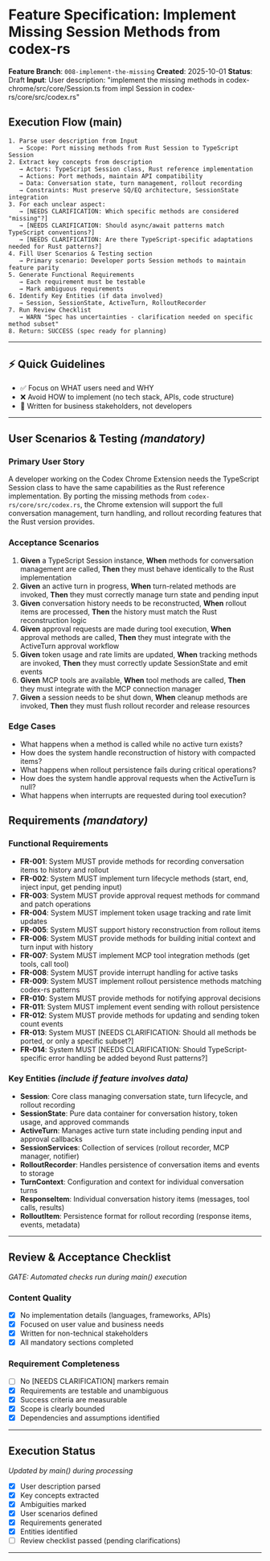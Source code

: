 # Feature Specification: Implement Missing Session Methods from codex-rs

**Feature Branch**: `008-implement-the-missing`
**Created**: 2025-10-01
**Status**: Draft
**Input**: User description: "implement the missing methods in codex-chrome/src/core/Session.ts from impl Session in codex-rs/core/src/codex.rs"

## Execution Flow (main)
```
1. Parse user description from Input
   → Scope: Port missing methods from Rust Session to TypeScript Session
2. Extract key concepts from description
   → Actors: TypeScript Session class, Rust reference implementation
   → Actions: Port methods, maintain API compatibility
   → Data: Conversation state, turn management, rollout recording
   → Constraints: Must preserve SQ/EQ architecture, SessionState integration
3. For each unclear aspect:
   → [NEEDS CLARIFICATION: Which specific methods are considered "missing"?]
   → [NEEDS CLARIFICATION: Should async/await patterns match TypeScript conventions?]
   → [NEEDS CLARIFICATION: Are there TypeScript-specific adaptations needed for Rust patterns?]
4. Fill User Scenarios & Testing section
   → Primary scenario: Developer ports Session methods to maintain feature parity
5. Generate Functional Requirements
   → Each requirement must be testable
   → Mark ambiguous requirements
6. Identify Key Entities (if data involved)
   → Session, SessionState, ActiveTurn, RolloutRecorder
7. Run Review Checklist
   → WARN "Spec has uncertainties - clarification needed on specific method subset"
8. Return: SUCCESS (spec ready for planning)
```

---

## ⚡ Quick Guidelines
- ✅ Focus on WHAT users need and WHY
- ❌ Avoid HOW to implement (no tech stack, APIs, code structure)
- 👥 Written for business stakeholders, not developers

---

## User Scenarios & Testing *(mandatory)*

### Primary User Story
A developer working on the Codex Chrome Extension needs the TypeScript Session class to have the same capabilities as the Rust reference implementation. By porting the missing methods from `codex-rs/core/src/codex.rs`, the Chrome extension will support the full conversation management, turn handling, and rollout recording features that the Rust version provides.

### Acceptance Scenarios
1. **Given** a TypeScript Session instance, **When** methods for conversation management are called, **Then** they must behave identically to the Rust implementation
2. **Given** an active turn in progress, **When** turn-related methods are invoked, **Then** they must correctly manage turn state and pending input
3. **Given** conversation history needs to be reconstructed, **When** rollout items are processed, **Then** the history must match the Rust reconstruction logic
4. **Given** approval requests are made during tool execution, **When** approval methods are called, **Then** they must integrate with the ActiveTurn approval workflow
5. **Given** token usage and rate limits are updated, **When** tracking methods are invoked, **Then** they must correctly update SessionState and emit events
6. **Given** MCP tools are available, **When** tool methods are called, **Then** they must integrate with the MCP connection manager
7. **Given** a session needs to be shut down, **When** cleanup methods are invoked, **Then** they must flush rollout recorder and release resources

### Edge Cases
- What happens when a method is called while no active turn exists?
- How does the system handle reconstruction of history with compacted items?
- What happens when rollout persistence fails during critical operations?
- How does the system handle approval requests when the ActiveTurn is null?
- What happens when interrupts are requested during tool execution?

## Requirements *(mandatory)*

### Functional Requirements
- **FR-001**: System MUST provide methods for recording conversation items to history and rollout
- **FR-002**: System MUST implement turn lifecycle methods (start, end, inject input, get pending input)
- **FR-003**: System MUST provide approval request methods for command and patch operations
- **FR-004**: System MUST implement token usage tracking and rate limit updates
- **FR-005**: System MUST support history reconstruction from rollout items
- **FR-006**: System MUST provide methods for building initial context and turn input with history
- **FR-007**: System MUST implement MCP tool integration methods (get tools, call tool)
- **FR-008**: System MUST provide interrupt handling for active tasks
- **FR-009**: System MUST implement rollout persistence methods matching codex-rs patterns
- **FR-010**: System MUST provide methods for notifying approval decisions
- **FR-011**: System MUST implement event sending with rollout persistence
- **FR-012**: System MUST provide methods for updating and sending token count events
- **FR-013**: System MUST [NEEDS CLARIFICATION: Should all methods be ported, or only a specific subset?]
- **FR-014**: System MUST [NEEDS CLARIFICATION: Should TypeScript-specific error handling be added beyond Rust patterns?]

### Key Entities *(include if feature involves data)*
- **Session**: Core class managing conversation state, turn lifecycle, and rollout recording
- **SessionState**: Pure data container for conversation history, token usage, and approved commands
- **ActiveTurn**: Manages active turn state including pending input and approval callbacks
- **SessionServices**: Collection of services (rollout recorder, MCP manager, notifier)
- **RolloutRecorder**: Handles persistence of conversation items and events to storage
- **TurnContext**: Configuration and context for individual conversation turns
- **ResponseItem**: Individual conversation history items (messages, tool calls, results)
- **RolloutItem**: Persistence format for rollout recording (response items, events, metadata)

---

## Review & Acceptance Checklist
*GATE: Automated checks run during main() execution*

### Content Quality
- [x] No implementation details (languages, frameworks, APIs)
- [x] Focused on user value and business needs
- [x] Written for non-technical stakeholders
- [x] All mandatory sections completed

### Requirement Completeness
- [ ] No [NEEDS CLARIFICATION] markers remain
- [x] Requirements are testable and unambiguous
- [x] Success criteria are measurable
- [x] Scope is clearly bounded
- [x] Dependencies and assumptions identified

---

## Execution Status
*Updated by main() during processing*

- [x] User description parsed
- [x] Key concepts extracted
- [x] Ambiguities marked
- [x] User scenarios defined
- [x] Requirements generated
- [x] Entities identified
- [ ] Review checklist passed (pending clarifications)

---
